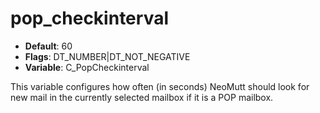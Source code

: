 # pop_checkinterval

- **Default**: 60
- **Flags**: DT_NUMBER|DT_NOT_NEGATIVE
- **Variable**: C_PopCheckinterval

This variable configures how often (in seconds) NeoMutt should look for
new mail in the currently selected mailbox if it is a POP mailbox.
